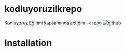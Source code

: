 # kodluyoruzilkrepo
Kodluyoruz Eğitimi kapsamında açtığım ilk repo
![github](https://github.com/Abdurrahmantemel/kodluyoruzilkrepo/assets/146028354/cc16058e-392d-46bc-8da7-ab8916a3fedd)
# Installation
